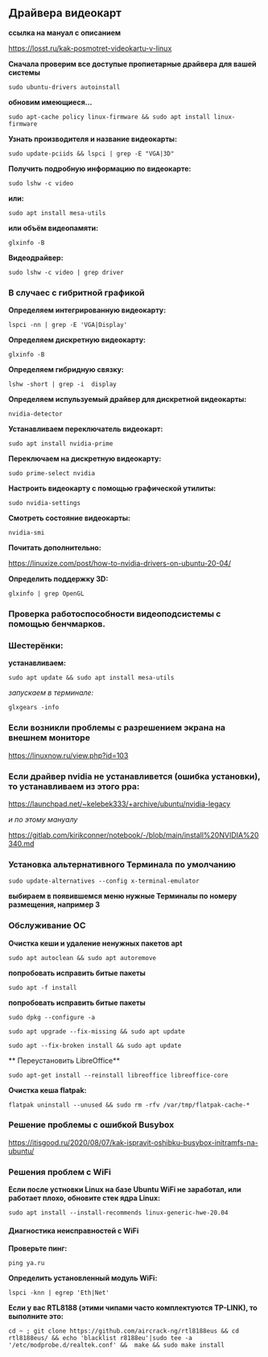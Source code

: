 ## Драйвера видеокарт

**ссылка на мануал с описанием**

https://losst.ru/kak-posmotret-videokartu-v-linux

**Сначала проверим все доступые пропиетарные драйвера для вашей системы**

`sudo ubuntu-drivers autoinstall`

**обновим имеющиеся...**

`sudo apt-cache policy linux-firmware && sudo apt install linux-firmware`

**Узнать производителя и название видеокарты:**

`sudo update-pciids && lspci | grep -E "VGA|3D"`

**Получить подробную информацию по видеокарте:**

`sudo lshw -c video`

**или:**

`sudo apt install mesa-utils`

**или объём видеопамяти:**

`glxinfo -B`

**Видеодрайвер:**

`sudo lshw -c video | grep driver`

### В случаес с гибритной графикой

**Определяем интегрированную видеокарту:**

`lspci -nn | grep -E 'VGA|Display'`

**Определяем дискретную видеокарту:**

`glxinfo -B`

**Определяем гибридную связку:**

`lshw -short | grep -i  display`

**Определяем испульзуемый драйвер для дискретной видеокарты:**

`nvidia-detector`

**Устанавливаем переключатель видеокарт:**

`sudo apt install nvidia-prime`

**Переключаем на дискретную видеокарту:**

`sudo prime-select nvidia`

**Настроить видеокарту с помощью графической утилиты:**

`sudo nvidia-settings`

**Смотреть состояние видеокарты:**

`nvidia-smi`

**Почитать дополнительно:**

https://linuxize.com/post/how-to-nvidia-drivers-on-ubuntu-20-04/

**Определить поддержку 3D:**

`glxinfo | grep OpenGL`

### Проверка работоспособности видеоподсистемы с помощью бенчмарков.

### Шестерёнки:

**устанавливаем:**

`sudo apt update && sudo apt install mesa-utils`

*запускаем в терминале:* 

`glxgears -info`

### Если возникли проблемы с разрешением экрана на внешнем мониторе

https://linuxnow.ru/view.php?id=103

### Если драйвер nvidia не устанавливется (ошибка установки), то устанавливаем из этого ppa:

https://launchpad.net/~kelebek333/+archive/ubuntu/nvidia-legacy

*и по этому мануалу*

https://gitlab.com/kirikconner/notebook/-/blob/main/install%20NVIDIA%20340.md

### Установка альтернативного Терминала по умолчанию

`sudo update-alternatives --config x-terminal-emulator`

**выбираем в появившемся меню нужные Терминалы по номеру размещения, например 3**

### Обслуживание ОС

**Очистка кеши и удаление ненужных пакетов apt**

`sudo apt autoclean && sudo apt autoremove`

**попробовать исправить битые пакеты**

`sudo apt -f install`

**попробовать исправить битые пакеты**

`sudo dpkg --configure -a`

`sudo apt upgrade --fix-missing && sudo apt update`

`sudo apt --fix-broken install && sudo apt update`

** Переустановить LibreOffice**

`sudo apt-get install --reinstall libreoffice libreoffice-core`

**Очистка кеша flatpak:**

`flatpak uninstall --unused && sudo rm -rfv /var/tmp/flatpak-cache-*`

### Решение проблемы с ошибкой Busybox

https://itisgood.ru/2020/08/07/kak-ispravit-oshibku-busybox-initramfs-na-ubuntu/

### Решения проблем с WiFi

**Если после устновки Linux на базе Ubuntu WiFi не заработал, или работает плохо, обновите стек ядра Linux:**

`sudo apt install --install-recommends linux-generic-hwe-20.04`

#### Диагностика неисправностей с WiFi

**Проверьте пинг:**

`ping ya.ru`

**Определить установленный модуль WiFi:**

`lspci -knn | egrep 'Eth|Net'`

**Если у вас  RTL8188 (этими чипами часто комплектуются TP-LINK), то выполните это:**

`cd ~ ; git clone https://github.com/aircrack-ng/rtl8188eus && cd rtl8188eus/ && echo 'blacklist r8188eu'|sudo tee -a '/etc/modprobe.d/realtek.conf' &&  make && sudo make install`

